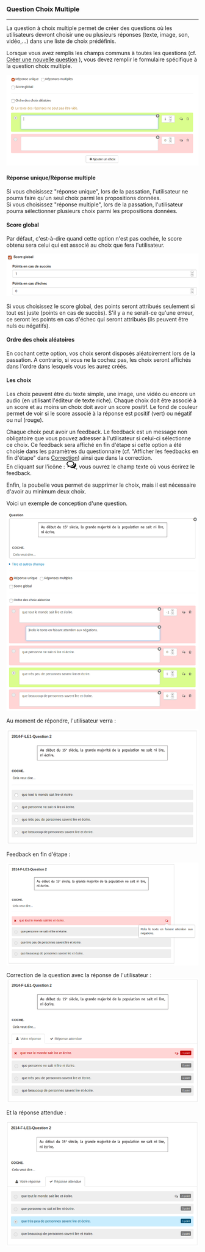 ### Question Choix Multiple

---

La question à choix multiple permet de créer des questions où les utilisateurs devront choisir une ou plusieurs réponses \(texte, image, son, vidéo,...\) dans une liste de choix prédéfinis.

Lorsque vous avez remplis les champs communs à toutes les questions \(cf. [Créer une nouvelle question](create_new_question.md) \), vous devez remplir le formulaire spécifique à la question choix multiple.

![](images/quiz-fig17.png)

#### **Réponse unique/Réponse multiple**

Si vous choisissez "réponse unique", lors de la passation, l'utilisateur ne pourra faire qu'un seul choix parmi les propositions données.  
Si vous choisissez "réponse multiple", lors de la passation, l'utilisateur pourra sélectionner plusieurs choix parmi les propositions données.

#### Score global

Par défaut, c'est-à-dire quand cette option n'est pas cochée, le score obtenu sera celui qui est associé au choix que fera l'utilisateur.

![](images/quiz-fig18.png)

Si vous choisissez le score global, des points seront attribués seulement si tout est juste \(points en cas de succès\). S'il y a ne serait-ce qu'une erreur, ce seront les points en cas d'échec qui seront attribués \(ils peuvent être nuls ou négatifs\).

#### **Ordre des choix aléatoires**

En cochant cette option, vos choix seront disposés aléatoirement lors de la passation. A contrario, si vous ne la cochez pas, les choix seront affichés dans l'ordre dans lesquels vous les aurez créés.

#### **Les choix**

Les choix peuvent être du texte simple, une image, une vidéo ou encore un audio \(en utilisant l'éditeur de texte riche\). Chaque choix doit être associé à un score et au moins un choix doit avoir un score positif. Le fond de couleur permet de voir si le score associé à la réponse est positif \(vert\) ou négatif ou nul \(rouge\).

Chaque choix peut avoir un feedback. Le feedback est un message non obligatoire que vous pouvez adresser à l'utilisateur si celui-ci sélectionne ce choix. Ce feedback sera affiché en fin d'étape si cette option a été choisie dans les paramètres du questionnaire \(cf. "Afficher les feedbacks en fin d'étape" dans  [Correction](quiz_parameters_correction.md)\) ainsi que dans la correction.  
En cliquant sur l'icône  : ![](images/quiz-fig20.png), vous ouvrez le champ texte où vous écrirez le feedback.

Enfin, la poubelle vous permet de supprimer le choix, mais il est nécessaire d'avoir au minimum deux choix.

Voici un exemple de conception d'une question.

![](images/quiz-fig19.png)

Au moment de répondre, l'utilisateur verra :

![](images/quiz-fig21.png)

Feedback en fin d'étape :

![](images/quiz-fig22.png)

Correction de la question avec la réponse de l'utilisateur :  
![](images/quiz-fig23.png)

Et la réponse attendue :

![](images/quiz-fig24.png)

#### 



